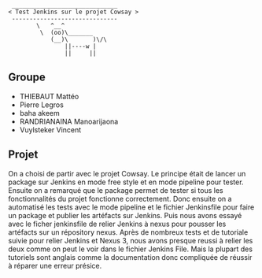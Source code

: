 ```
 ______________________________
< Test Jenkins sur le projet Cowsay >
 ------------------------------
        \   ^__^
         \  (oo)\_______
            (__)\       )\/\
                ||----w |
                ||     ||
```

## Groupe

- THIEBAUT Mattéo 
- Pierre Legros
- baha akeem
- RANDRIANAINA Manoarijaona
- Vuylsteker Vincent

## Projet

On a choisi de partir avec le projet Cowsay.
Le principe était de lancer un package sur Jenkins en mode free style et en mode pipeline pour tester.
Ensuite on a remarqué que le package permet de tester si tous les fonctionnalités du projet fonctionne correctement.
Donc ensuite on a automatisé les tests avec le mode pipeline et le fichier Jenkinsfile pour faire un package et publier les artéfacts sur Jenkins.
Puis nous avons essayé avec le ficher jenkinsfile de relier Jenkins à nexus pour pousser les artéfacts sur un répository nexus.
Après de nombreux tests et de tutoriale suivie pour relier Jenkins et Nexus 3, nous avons presque reussi à relier les deux comme on peut le voir dans le fichier Jenkins File. Mais la plupart des tutoriels sont anglais comme la documentation donc compliquée de réussir à réparer une erreur présice.